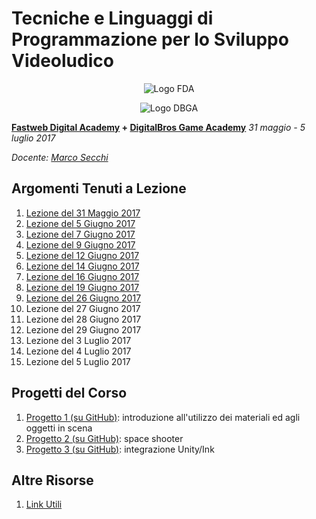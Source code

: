 # Tecniche e Linguaggi di Programmazione per lo Sviluppo Videoludico

<p align="center">
<img src="https://github.com/marcosecchi/fda-2017-gamedev-intermediate/blob/master/extras/logofwda.png" alt="Logo FDA" /><br />
</p>
<p align="center">
<img src="https://github.com/marcosecchi/fda-2017-gamedev-intermediate/blob/master/extras/logodbga.png" alt="Logo DBGA" />
</p>

**[Fastweb Digital Academy](https://www.fastwebdigital.academy/) + [DigitalBros Game Academy](http://www.dbgameacademy.it/)**
*31 maggio - 5 luglio 2017*

*Docente: [Marco Secchi](http://marcosecchi.it)*

## Argomenti Tenuti a Lezione

1. [Lezione del 31 Maggio 2017](https://github.com/marcosecchi/fda-2017-gamedev-intermediate/blob/master/lezione-20170531.md) 
1. [Lezione del 5 Giugno 2017](https://github.com/marcosecchi/fda-2017-gamedev-intermediate/blob/master/lezione-20170605.md) 
1. [Lezione del 7 Giugno 2017](https://github.com/marcosecchi/fda-2017-gamedev-intermediate/blob/master/lezione-20170607.md)
1. [Lezione del 9 Giugno 2017](https://github.com/marcosecchi/fda-2017-gamedev-intermediate/blob/master/lezione-20170609.md)
1. [Lezione del 12 Giugno 2017](https://github.com/marcosecchi/fda-2017-gamedev-intermediate/blob/master/lezione-20170612.md)
1. [Lezione del 14 Giugno 2017](https://github.com/marcosecchi/fda-2017-gamedev-intermediate/blob/master/lezione-20170614.md)
1. [Lezione del 16 Giugno 2017](https://github.com/marcosecchi/fda-2017-gamedev-intermediate/blob/master/lezione-20170616.md) 
1. [Lezione del 19 Giugno 2017](https://github.com/marcosecchi/fda-2017-gamedev-intermediate/blob/master/lezione-20170619.md)
1. [Lezione del 26 Giugno 2017](https://github.com/marcosecchi/fda-2017-gamedev-intermediate/blob/master/lezione-20170626.md)
1. Lezione del 27 Giugno 2017 
1. Lezione del 28 Giugno 2017 
1. Lezione del 29 Giugno 2017 
1. Lezione del 3 Luglio 2017 
1. Lezione del 4 Luglio 2017 
1. Lezione del 5 Luglio 2017

## Progetti del Corso

1. [Progetto 1 (su GitHub)](https://github.com/marcosecchi/fda-2017-gamedev-intermediate-proj01): introduzione all'utilizzo dei materiali ed agli oggetti in scena
1. [Progetto 2 (su GitHub)](https://github.com/marcosecchi/fda-2017-gamedev-intermediate-proj02): space shooter
1. [Progetto 3 (su GitHub)](https://github.com/marcosecchi/fda-2017-gamedev-intermediate-proj03): integrazione Unity/Ink

## Altre Risorse

1. [Link Utili](https://github.com/marcosecchi/fda-2017-gamedev-intermediate/blob/master/link_utili.md)
